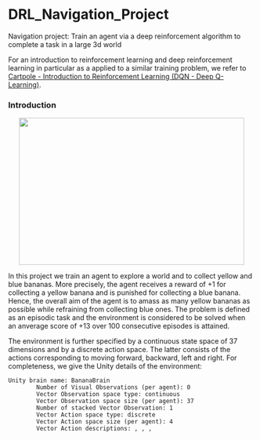 # DRL_Navigation_Project
Navigation project: Train an agent via a deep reinforcement algorithm to complete a task in a large 3d world

For an introduction to reinforcement learning and deep reinforcement learning in particular as a applied to a similar training problem, we refer to [Cartpole - Introduction to Reinforcement Learning (DQN - Deep Q-Learning)](https://towardsdatascience.com/cartpole-introduction-to-reinforcement-learning-ed0eb5b58288).

### Introduction

<p align="center">
  <img width="460" height="300" src="https://user-images.githubusercontent.com/10624937/42135619-d90f2f28-7d12-11e8-8823-82b970a54d7e.gif">
</p>

In this project we train an agent to explore a world and to collect yellow and blue bananas. More precisely, the agent receives a reward of +1 for collecting a yellow banana and is punished for collecting a blue banana. Hence, the overall aim of the agent is to amass as many yellow bananas as possible while refraining from collecting blue ones. The problem is defined as an episodic task and the environment is considered to be solved when an anverage score of +13 over 100 consecutive episodes is attained.

The environment is further specified by a continuous state space of 37 dimensions and by a discrete action space. The latter consists of the actions corresponding to moving forward, backward, left and right. For completeness, we give the Unity details of the environment:

```
Unity brain name: BananaBrain
        Number of Visual Observations (per agent): 0
        Vector Observation space type: continuous
        Vector Observation space size (per agent): 37
        Number of stacked Vector Observation: 1
        Vector Action space type: discrete
        Vector Action space size (per agent): 4
        Vector Action descriptions: , , , 
```
